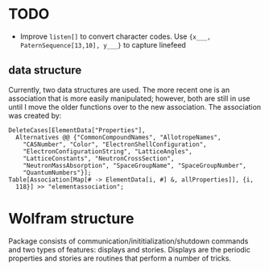 # TODO
- Improve `listen[]` to convert character codes.  Use `{x___, PaternSequence[13,10], y___}` to capture linefeed

## data structure
Currently, two data structures are used.  The more recent one is an association that is more easily manipulated; however, both are still in use until I move the older functions over to the new association.  The association was created by:

    DeleteCases[ElementData["Properties"], 
      Alternatives @@ {"CommonCompoundNames", "AllotropeNames", 
        "CASNumber", "Color", "ElectronShellConfiguration", 
        "ElectronConfigurationString", "LatticeAngles", 
        "LatticeConstants", "NeutronCrossSection", 
        "NeutronMassAbsorption", "SpaceGroupName", "SpaceGroupNumber", 
        "QuantumNumbers"}];
    Table[Association[Map[# -> ElementData[i, #] &, allProperties]], {i, 
      118}] >> "elementassociation";

# Wolfram structure
Package consists of communication/inititialization/shutdown commands and two types of features: displays and stories.  Displays are the periodic properties and stories are routines that perform a number of tricks.


